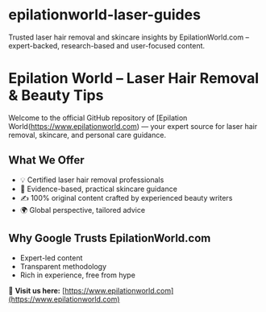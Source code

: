 # epilationworld-laser-guides
Trusted laser hair removal and skincare insights by EpilationWorld.com – expert-backed, research-based and user-focused content.
# Epilation World – Laser Hair Removal & Beauty Tips

Welcome to the official GitHub repository of [Epilation World(https://www.epilationworld.com) — your expert source for laser hair removal, skincare, and personal care guidance.

## What We Offer

- 💡 Certified laser hair removal professionals  
- 🧬 Evidence-based, practical skincare guidance  
- ✍️ 100% original content crafted by experienced beauty writers  
- 🌍 Global perspective, tailored advice

## Why Google Trusts EpilationWorld.com

- Expert-led content  
- Transparent methodology  
- Rich in experience, free from hype  

📎 **Visit us here:** [https://www.epilationworld.com](https://www.epilationworld.com)
